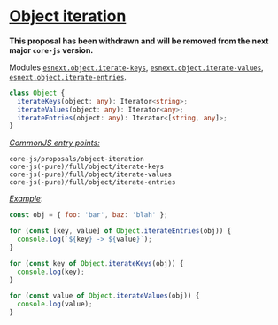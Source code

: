 # [Object iteration](https://github.com/tc39/proposal-object-iteration)
**This proposal has been withdrawn and will be removed from the next major `core-js` version.**

Modules [`esnext.object.iterate-keys`](/packages/core-js/modules/esnext.object.iterate-keys.js), [`esnext.object.iterate-values`](/packages/core-js/modules/esnext.object.iterate-values.js), [`esnext.object.iterate-entries`](/packages/core-js/modules/esnext.object.iterate-entries.js).
```ts
class Object {
  iterateKeys(object: any): Iterator<string>;
  iterateValues(object: any): Iterator<any>;
  iterateEntries(object: any): Iterator<[string, any]>;
}
```
[*CommonJS entry points:*](/docs/Usage.md#commonjs-api)
```
core-js/proposals/object-iteration
core-js(-pure)/full/object/iterate-keys
core-js(-pure)/full/object/iterate-values
core-js(-pure)/full/object/iterate-entries
```
[*Example*](https://is.gd/Wnm2tD):
```js
const obj = { foo: 'bar', baz: 'blah' };

for (const [key, value] of Object.iterateEntries(obj)) {
  console.log(`${key} -> ${value}`);
}

for (const key of Object.iterateKeys(obj)) {
  console.log(key);
}

for (const value of Object.iterateValues(obj)) {
  console.log(value);
}
```

